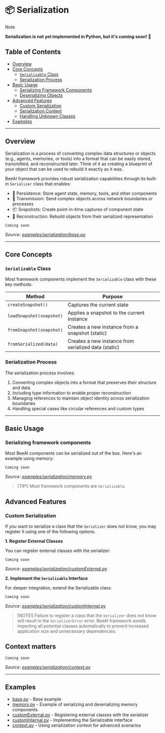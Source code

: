 # 📦 Serialization

> [!NOTE]  
> **Serialization is not yet implemented in Python, but it's coming soon! 🚀**

<!-- TOC -->
## Table of Contents
- [Overview](#overview)
- [Core Concepts](#core-concepts)
    - [`Serializable` Class](#serializable-class)
    - [Serialization Process](#serialization-process)
- [Basic Usage](#basic-usage)
    - [Serializing Framework Components](#serializing-framework-components)
    - [Deserializing Objects](#deserializing-objects)
- [Advanced Features](#advanced-features)
    - [Custom Serialization](#custom-serialization)
    - [Serialization Context](#serialization-context)
    - [Handling Unknown Classes](#handling-unknown-classes)
- [Examples](#examples)
<!-- /TOC -->

---

## Overview

Serialization is a process of converting complex data structures or objects (e.g., agents, memories, or tools) into a format that can be easily stored, transmitted, and reconstructed later. Think of it as creating a blueprint of your object that can be used to rebuild it exactly as it was.

BeeAI framework provides robust serialization capabilities through its built-in `Serializer` class that enables:

- 💾 Persistence: Store agent state, memory, tools, and other components
- 🔄 Transmission: Send complex objects across network boundaries or processes
- 📦 Snapshots: Create point-in-time captures of component state
- 🔧 Reconstruction: Rebuild objects from their serialized representation

```text
Coming soon
```

_Source: [examples/serialization/base.py](/python/examples/serialization/base.py)_

---

## Core Concepts

### `Serializable` Class

Most framework components implement the `Serializable` class with these key methods:

| Method | Purpose |
|--------|---------|
| `createSnapshot()` | Captures the current state |
| `loadSnapshot(snapshot)` | Applies a snapshot to the current instance |
| `fromSnapshot(snapshot)` | Creates a new instance from a snapshot (static) |
| `fromSerialized(data)` | Creates a new instance from serialized data (static) |

### Serialization Process

The serialization process involves:

1. Converting complex objects into a format that preserves their structure and data
2. Including type information to enable proper reconstruction
3. Managing references to maintain object identity across serialization boundaries
4. Handling special cases like circular references and custom types

---

## Basic Usage

### Serializing framework components

Most BeeAI components can be serialized out of the box. Here's an example using memory:

```text
Coming soon
```

_Source: [examples/serialization/memory.py](/python/examples/serialization/memory.py)_

> [TIP!]
> Most framework components are `Serializable`.

## Advanced Features

### Custom Serialization

If you want to serialize a class that the `Serializer` does not know, you may register it using one of the following options.

**1. Register External Classes**

You can register external classes with the serializer:

```text
Coming soon
```

_Source: [examples/serialization/customExternal.py](/python/examples/serialization/customExternal.py)_

**2. Implement the `Serializable` Interface**

For deeper integration, extend the Serializable class:

```text
Coming soon
```

_Source: [examples/serialization/customInternal.py](/python/examples/serialization/customInternal.py)_

> [NOTE!]
> Failure to register a class that the `Serializer` does not know will result in the `SerializerError` error. BeeAI framework avoids importing all potential classes automatically to prevent increased application size and unnecessary dependencies.

## Context matters

```text
Coming soon
```

_Source: [examples/serialization/context.py](/python/examples/serialization/context.py)_

---

## Examples

- [base.py](/python/examples/serialization/base.py) - Base example
- [memory.py](/python/examples/serialization/memory.py) - Example of serializing and deserializing memory components
- [customExternal.py](/python/examples/serialization/customExternal.py) - Registering external classes with the serializer
- [customInternal.py](/python/examples/serialization/customInternal.py) - Implementing the Serializable interface
- [context.py](/python/examples/serialization/context.py) - Using serialization context for advanced scenarios